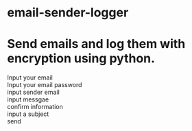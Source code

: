 # email-sender-logger
# Send emails and log them with encryption using python.  
Input your email  
Input your email password  
input sender email   
input messgae  
confirm information  
input a subject  
send
